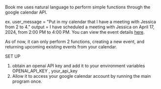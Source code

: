 Book me uses natural language to perform simple functions through the google calendar API.

ex.
user_message = "Put in my calendar that I have a meeting with Jessica from 2 to 4."
output = I have scheduled a meeting with Jessica on April 17, 2024, from 2:00 PM to 4:00 PM. You can view the event details [here](https://www.google.com/calendar/event?eid=dTdxODJuYWowdGlncTExaGxtdGt2MDQ0czQgZXRoYW4ud20uaG9AbQ).

As of now, it can only perform 2 functions, creating a new event, and returning upcoming existing events from your calendar.

SET UP

1. obtain an openai API key and add it to your environment variables
   OPENAI_API_KEY , your_api_key
2. Allow it to access your google calendar account by running the main program once.
